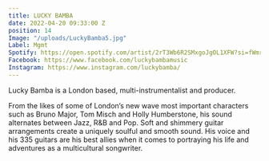 ```yaml
---
title: LUCKY BAMBA
date: 2022-04-20 09:33:00 Z
position: 14
Image: "/uploads/LuckyBamba5.jpg"
Label: Mgmt
Spotify: https://open.spotify.com/artist/2rT3Wb6R2SMxgoJgOL1XFW?si=fWmrB6n3TEmqKRr1Io1Shw
Facebook: https://www.facebook.com/luckybambamusic
Instagram: https://www.instagram.com/luckybamba/
---
```


Lucky Bamba is a London based, multi-instrumentalist and producer.

From the likes of some of London’s new wave most important characters such as Bruno Major, Tom Misch and Holly Humberstone, his sound alternates between Jazz, R&B and Pop. Soft and shimmery guitar arrangements create a uniquely soulful and smooth sound. His voice and his 335 guitars are his best allies when it comes to portraying his life and adventures as a multicultural songwriter.


